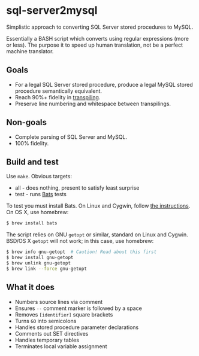 # sql-server2mysql

Simplistic approach to converting SQL Server stored procedures to MySQL.

Essentially a BASH script which converts using regular expressions (more or
less).  The purpose it to speed up human translation, not be a perfect
machine translator.

## Goals

* For a legal SQL Server stored procedure, produce a legal MySQL stored
  procedure semantically equivalent.
* Reach 90%+ fidelity in [transpiling](https://en.wikipedia.org/wiki/Source-to-source_compiler).
* Preserve line numbering and whitespace between transpilings.

## Non-goals

* Complete parsing of SQL Server and MySQL.
* 100% fidelity.

## Build and test

Use `make`.  Obvious targets:

* all - does nothing, present to satisfy least surprise
* test - runs [Bats](https://github.com/sstephenson/bats) tests

To test you must install Bats.  On Linux and Cygwin, follow [the
instructions](https://github.com/sstephenson/bats#installing-bats-from-source).
On OS X, use homebrew:

```bash
$ brew install bats
```

The script relies on GNU `getopt` or similar, standard on Linux and Cygwin.
BSD/OS X `getopt` will not work; in this case, use homebrew:

```bash
$ brew info gnu-getopt  # Caution! Read about this first
$ brew install gnu-getopt
$ brew unlink gnu-getopt
$ brew link --force gnu-getopt
```

## What it does

* Numbers source lines via comment
* Ensures `--` comment marker is followed by a space
* Removes `[identifier]` square brackets
* Turns `GO` into semicolons
* Handles stored procedure parameter declarations
* Comments out SET directives
* Handles temporary tables
* Terminates local variable assignment
